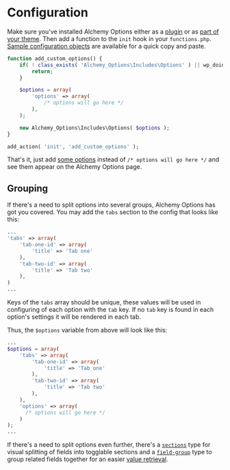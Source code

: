 # Configuration

Make sure you've installed Alchemy Options either as a [plugin](installation.md#using-alchemy-options-as-a-plugin) or as [part of your theme](installation.md#using-alchemy-options-in-your-theme). Then add a function to the `init` hook in your `functions.php`. [Sample configuration objects](samples.md) are available for a quick copy and paste.

```php
function add_custom_options() {
    if( ! class_exists( 'Alchemy_Options\Includes\Options' ) || wp_doing_ajax() ) {
        return;
    }

    $options = array(
        'options' => array(
            /* options will go here */
        ),
    );

    new Alchemy_Options\Includes\Options( $options );
}

add_action( 'init', 'add_custom_options' );
```

That's it, just add [some options](fields/) instead of `/* options will go here */` and see them appear on the Alchemy Options page.

## Grouping

If there's a need to split options into several groups, Alchemy Options has got you covered. You may add the `tabs` section to the config that looks like this:

```php
...
'tabs' => array(
    'tab-one-id' => array(
        'title' => 'Tab one'
    ),
    'tab-two-id' => array(
        'title' => 'Tab two'
    ),
)
...
```

Keys of the `tabs` array should be unique, these values will be used in configuring of each option with the `tab` key. If no `tab` key is found in each option's settings it will be rendered in each tab.

Thus, the `$options` variable from above will look like this:

```php
...
$options = array(
    'tabs' => array(
        'tab-one-id' => array(
            'title' => 'Tab one'
        ),
        'tab-two-id' => array(
            'title' => 'Tab two'
        ),
    ),
    'options' => array(
      /* options will go here */
    )
);
...
```

If there's a need to split options even further, there's a [`sections`](fields/sections.md) type for visual splitting of fields into togglable sections and a [`field-group`](fields/field-group.md) type to group related fields together for an easier [value retrieval](functions/alch_get_option.md).

